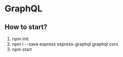 # GraphQL
## How to start?
1. npm init
2. npm i --save express  express-graphql graphql cors
3. npm start
